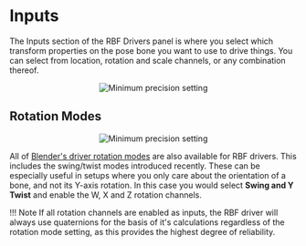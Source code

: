 # Inputs

The Inputs section of the RBF Drivers panel is where you select which transform properties
on the pose bone you want to use to drive things. You can select from location, rotation and
scale channels, or any combination thereof.

<p style="text-align:center"><img src="../../img/inputs.jpg" alt="Minimum precision setting"/></p>

## Rotation Modes

<p style="text-align:center"><img src="../../img/inputs_rmode.jpg" alt="Minimum precision setting"/></p>

All of <a href="https://docs.blender.org/manual/en/latest/animation/drivers/drivers_panel.html#rotation-channel-modes" target="_blank">
Blender's driver rotation modes</a> are also available for RBF drivers. This includes the
swing/twist modes introduced recently. These can be especially useful in setups where you only
care about the orientation of a bone, and not its Y-axis rotation. In this case you would
select **Swing and Y Twist** and enable the W, X and Z rotation channels.

!!! Note
    If all rotation channels are enabled as inputs, the RBF driver will always use quaternions
    for the basis of it's calculations regardless of the rotation mode setting, as this provides
    the highest degree of reliability.